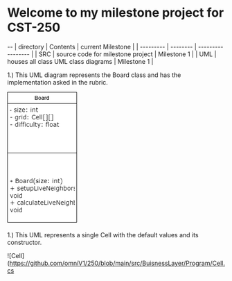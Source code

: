 # Welcome to my milestone project for CST-250 
--
| directory | Contents | current Milestone | 
| --------- | -------- | ----------------- |
| SRC       | source code for milestone project | Milestone 1 | 
| UML       | houses all class UML class diagrams | Milestone 1 | 



1.) This UML diagram represents the Board class and has the implementation asked in the rubric. 

![Board](https://github.com/omniV1/250/blob/main/UML-diagrams/CST-250-Board-class.drawio.png) 

1.) This UML represents a single Cell with the default values and its constructor. 

![Cell](https://github.com/omniV1/250/blob/main/src/BuisnessLayer/Program/Cell.cs
